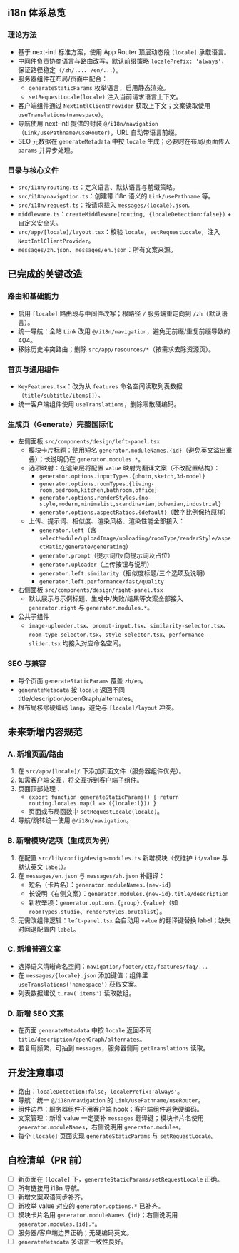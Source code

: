 ## i18n 体系总览

### 理论方法
- 基于 next-intl 标准方案，使用 App Router 顶层动态段 `[locale]` 承载语言。
- 中间件负责协商语言与路由改写，默认前缀策略 `localePrefix: 'always'`，保证路径稳定（`/zh/...`、`/en/...`）。
- 服务器组件在布局/页面中配合：
  - `generateStaticParams` 枚举语言，启用静态渲染。
  - `setRequestLocale(locale)` 注入当前请求语言上下文。
- 客户端组件通过 `NextIntlClientProvider` 获取上下文；文案读取使用 `useTranslations(namespace)`。
- 导航使用 next-intl 提供的封装 `@/i18n/navigation`（`Link/usePathname/useRouter`），URL 自动带语言前缀。
- SEO 元数据在 `generateMetadata` 中按 `locale` 生成；必要时在布局/页面传入 `params` 并异步处理。

### 目录与核心文件
- `src/i18n/routing.ts`：定义语言、默认语言与前缀策略。
- `src/i18n/navigation.ts`：创建带 i18n 语义的 `Link/usePathname` 等。
- `src/i18n/request.ts`：按请求载入 `messages/{locale}.json`。
- `middleware.ts`：`createMiddleware(routing, {localeDetection:false})` + 自定义安全头。
- `src/app/[locale]/layout.tsx`：校验 `locale`，`setRequestLocale`，注入 `NextIntlClientProvider`。
- `messages/zh.json`、`messages/en.json`：所有文案来源。

## 已完成的关键改造

### 路由和基础能力
- 启用 `[locale]` 路由段与中间件改写；根路径 `/` 服务端重定向到 `/zh`（默认语言）。
- 统一导航：全站 `Link` 改用 `@/i18n/navigation`，避免无前缀/重复前缀导致的 404。
- 移除历史冲突路由；删除 `src/app/resources/*`（按需求去除资源页）。

### 首页与通用组件
- `KeyFeatures.tsx`：改为从 `features` 命名空间读取列表数据（`title/subtitle/items[]`）。
- 统一客户端组件使用 `useTranslations`，删除零散硬编码。

### 生成页（Generate）完整国际化
- 左侧面板 `src/components/design/left-panel.tsx`
  - 模块卡片标题：使用短名 `generator.moduleNames.{id}`（避免英文溢出重叠）；长说明仍在 `generator.modules.*`。
  - 选项映射：在渲染层将配置 `value` 映射为翻译文案（不改配置结构）：
    - `generator.options.inputTypes.{photo,sketch,3d-model}`
    - `generator.options.roomTypes.{living-room,bedroom,kitchen,bathroom,office}`
    - `generator.options.renderStyles.{no-style,modern,minimalist,scandinavian,bohemian,industrial}`
    - `generator.options.aspectRatios.{default}`（数字比例保持原样）
  - 上传、提示词、相似度、渲染风格、渲染性能全部接入：
    - `generator.left`（含 `selectModule/uploadImage/uploading/roomType/renderStyle/aspectRatio/generate/generating`）
    - `generator.prompt`（提示词/反向提示词及占位）
    - `generator.uploader`（上传按钮与说明）
    - `generator.left.similarity`（相似度标题/三个选项及说明）
    - `generator.left.performance/fast/quality`
- 右侧面板 `src/components/design/right-panel.tsx`
  - 默认展示与示例标题、生成中/失败/结果等文案全部接入 `generator.right` 与 `generator.modules.*`。
- 公共子组件
  - `image-uploader.tsx`、`prompt-input.tsx`、`similarity-selector.tsx`、`room-type-selector.tsx`、`style-selector.tsx`、`performance-slider.tsx` 均接入对应命名空间。

### SEO 与兼容
- 每个页面 `generateStaticParams` 覆盖 `zh/en`。
- `generateMetadata` 按 `locale` 返回不同 title/description/openGraph/alternates。
- 根布局移除硬编码 `lang`，避免与 `[locale]/layout` 冲突。

## 未来新增内容规范

### A. 新增页面/路由
1. 在 `src/app/[locale]/` 下添加页面文件（服务器组件优先）。
2. 如需客户端交互，将交互拆到客户端子组件。
3. 页面顶部处理：
   - `export function generateStaticParams() { return routing.locales.map(l => ({locale:l})) }`
   - 页面或布局函数中 `setRequestLocale(locale)`。
4. 导航/跳转统一使用 `@/i18n/navigation`。

### B. 新增模块/选项（生成页为例）
1. 在配置 `src/lib/config/design-modules.ts` 新增模块（仅维护 `id/value` 与默认英文 `label`）。
2. 在 `messages/en.json` 与 `messages/zh.json` 补翻译：
   - 短名（卡片名）：`generator.moduleNames.{new-id}`
   - 长说明（右侧文案）：`generator.modules.{new-id}.title/description`
   - 新枚举项：`generator.options.{group}.{value}`（如 `roomTypes.studio`、`renderStyles.brutalist`）。
3. 无需改组件逻辑：`left-panel.tsx` 会自动用 `value` 的翻译键替换 label；缺失时回退配置内 `label`。

### C. 新增普通文案
- 选择语义清晰命名空间：`navigation/footer/cta/features/faq/...`
- 在 `messages/{locale}.json` 添加键值；组件里 `useTranslations('namespace')` 获取文案。
- 列表数据建议 `t.raw('items')` 读取数组。

### D. 新增 SEO 文案
- 在页面 `generateMetadata` 中按 `locale` 返回不同 `title/description/openGraph/alternates`。
- 若复用频繁，可抽到 `messages`，服务器侧用 `getTranslations` 读取。

## 开发注意事项
- 路由：`localeDetection:false`，`localePrefix:'always'`。
- 导航：统一 `@/i18n/navigation` 的 `Link/usePathname/useRouter`。
- 组件边界：服务器组件不用客户端 hook；客户端组件避免硬编码。
- 文案管理：新增 value 一定要补 `messages` 翻译键；模块卡片名使用 `generator.moduleNames`，右侧说明用 `generator.modules`。
- 每个 `[locale]` 页面实现 `generateStaticParams` 与 `setRequestLocale`。

## 自检清单（PR 前）
- [ ] 新页面在 `[locale]` 下，`generateStaticParams/setRequestLocale` 正确。
- [ ] 所有链接用 i18n 导航。
- [ ] 新增文案双语同步补齐。
- [ ] 新枚举 value 对应的 `generator.options.*` 已补齐。
- [ ] 模块卡片名用 `generator.moduleNames.{id}`；右侧说明用 `generator.modules.{id}.*`。
- [ ] 服务器/客户端边界正确；无硬编码英文。
- [ ] `generateMetadata` 多语言一致性良好。 